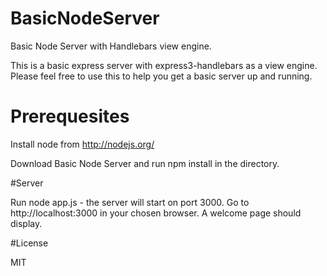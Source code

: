 BasicNodeServer
===============

Basic Node Server with Handlebars view engine.

This is a basic express server with express3-handlebars as a view engine. Please feel free to use this to help you get a basic server up and running.

# Prerequesites

Install node from http://nodejs.org/

Download Basic Node Server and run npm install in the directory.

#Server

Run node app.js - the server will start on port 3000. Go to http://localhost:3000 in your chosen browser. A welcome page should display.

#License

MIT